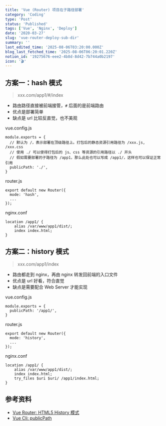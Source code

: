 ```yaml
---
title: 'Vue (Router) 项目在子路径部署'
category: 'Coding'
type: 'Post'
status: 'Published'
tags: ['Vue', 'Nginx', 'Deploy']
date: '2020-03-27'
slug: 'vue-router-deploy-sub-dir'
summary: ''
last_edited_time: '2025-08-06T03:20:00.000Z'
blog_last_fetched_time: '2025-08-06T06:20:01.220Z'
notion_id: '19275676-eee2-4b8d-8d42-7b744a0b2197'
icon: '🎬'
---
```


## 方案一：hash 模式

> xxx.com/app1/#/index

- 路由路径直接被前端接管，`#` 后面的是前端路由
- 优点是部署简单
- 缺点是 url 比较反直觉，也不美观

vue.config.js

```text
module.exports = {
  // 默认为 /，表示部署在顶级路径上。打包后的静态资源引用路径为 /xxx.js, /xxx.css
  // 使用 ./ 可以使得打包后的 js、css 等资源的引用路径以 ./ 开头
  // 假如需要部署的子路径为 /app1，那么此处也可以写成 /app1/，这样也可以保证正常引用
  publicPath: './',
}
```

router.js

```text
export default new Router({
  mode: 'hash',
  ...
});
```

nginx.conf

```text
location /app1/ {
    alias /var/www/app1/dist/;
    index index.html;
}
```

## 方案二：history 模式

> xxx.com/app1/index

- 路由都走到 nginx，再由 nginx 转发回前端的入口文件
- 优点是 url 好看，符合直觉
- 缺点是需要配合 Web Server 才能实现

vue.config.js

```text
module.exports = {
  publicPath: '/app1/',
}
```

router.js

```text
export default new Router({
  mode: 'history',
  ...
});
```

nginx.conf

```text
location /app1/ {
    alias /var/www/app1/dist/;
    index index.html;
    try_files $uri $uri/ /app1/index.html;
}
```

## 参考资料

- [Vue Router: HTML5 History 模式](https://router.vuejs.org/zh/guide/essentials/history-mode.html)
- [Vue Cli: publicPath](https://cli.vuejs.org/zh/config/#publicpath)

